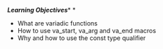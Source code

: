*****Learning Objectives******
* 
*  What are variadic functions
*    How to use va_start, va_arg and va_end macros
*   Why and how to use the const type qualifier

